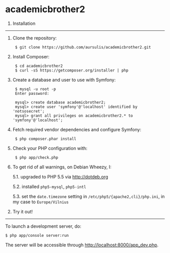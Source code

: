academicbrother2
================

1) Installation
---------------

1. Clone the repository:

        $ git clone https://github.com/aursulis/academicbrother2.git

2. Install Composer:

        $ cd academicbrother2
        $ curl -sS https://getcomposer.org/installer | php

3. Create a database and user to use with Symfony:

        $ mysql -u root -p
        Enter password:
        
        mysql> create database academicbrother2;
        mysql> create user 'symfony'@'localhost' identified by 'notsosecret';
        mysql> grant all privileges on academicbrother2.* to 'symfony'@'localhost';

4. Fetch required vendor dependencies and configure Symfony:

        $ php composer.phar install

5. Check your PHP configuration with:

        $ php app/check.php

6. To get rid of all warnings, on Debian Wheezy, I:

    5.1. upgraded to PHP 5.5 via <http://dotdeb.org>
    
    5.2. installed `php5-mysql`, `php5-intl`
    
    5.3. set the `date.timezone` setting in `/etc/php5/{apache2,cli}/php.ini`, in my case to `Europe/Vilnius`

2) Try it out!
--------------

To launch a development server, do:

    $ php app/console server:run

The server will be accessible through <http://localhost:8000/app_dev.php>.
